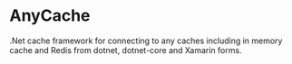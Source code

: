 # AnyCache
.Net cache framework for connecting to any caches including in memory cache and Redis from dotnet, dotnet-core and Xamarin forms.
